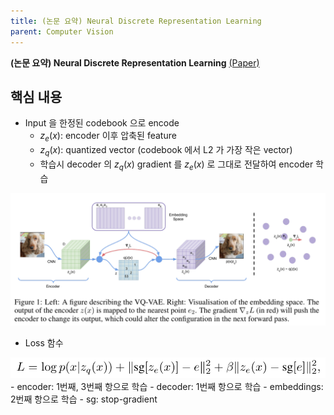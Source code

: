 ```yaml
---
title: (논문 요약) Neural Discrete Representation Learning
parent: Computer Vision
---
```


**(논문 요약) Neural Discrete Representation Learning** [(Paper)](https://arxiv.org/pdf/1711.00937)

## 핵심 내용
- Input 을 한정된 codebook 으로 encode
  - $z_e(x)$: encoder 이후 압축된 feature
  - $z_q(x)$: quantized vector (codebook 에서 L2 가 가장 작은 vector)
  - 학습시 decoder 의 $z_q(x)$ gradient 를 $z_e(x)$ 로 그대로 전달하여 encoder 학습    
<img src="/data/papers/vqvae/concept.png" width="800" />

- Loss 함수  
<img src="/data/papers/vqvae/loss.png" width="600" />
  - encoder: 1번째, 3번째 항으로 학습
  - decoder: 1번째 항으로 학습
  - embeddings: 2번째 항으로 학습
  - sg: stop-gradient  

